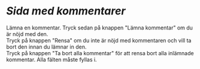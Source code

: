 *Sida med kommentarer*
==================

Lämna en kommentar. Tryck sedan på knappen "Lämna kommentar" om du är nöjd
med den.<br />
Tryck på knappen "Rensa" om du inte är nöjd med kommentaren och
vill ta bort den innan du lämnar in den.<br />
Tryck på knappen "Ta bort alla kommentar" för att rensa bort alla inlämnade
kommentar.
Alla fälten måste fyllas i.
